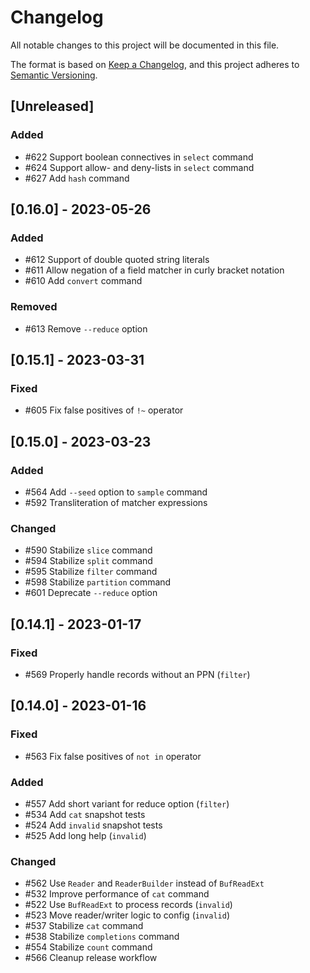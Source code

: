 # Changelog

All notable changes to this project will be documented in this file.

The format is based on [Keep a Changelog](https://keepachangelog.com/en/1.0.0/),
and this project adheres to [Semantic Versioning](https://semver.org/spec/v2.0.0.html).

## [Unreleased]

### Added

* #622 Support boolean connectives in `select` command
* #624 Support allow- and deny-lists in `select` command 
* #627 Add `hash` command

## [0.16.0] - 2023-05-26

### Added

* #612 Support of double quoted string literals
* #611 Allow negation of a field matcher in curly bracket notation
* #610 Add `convert` command

### Removed

* #613 Remove `--reduce` option

## [0.15.1] - 2023-03-31

### Fixed

* #605 Fix false positives of `!~` operator

## [0.15.0] - 2023-03-23

### Added

* #564 Add `--seed` option to `sample` command
* #592 Transliteration of matcher expressions

### Changed

* #590 Stabilize `slice` command
* #594 Stabilize `split` command
* #595 Stabilize `filter` command
* #598 Stabilize `partition` command
* #601 Deprecate `--reduce` option


## [0.14.1] - 2023-01-17

### Fixed

* #569 Properly handle records without an PPN (`filter`)


## [0.14.0] - 2023-01-16

### Fixed

* #563 Fix false positives of `not in` operator

### Added

* #557 Add short variant for reduce option (`filter`)
* #534 Add `cat` snapshot tests
* #524 Add `invalid` snapshot tests
* #525 Add long help (`invalid`)

### Changed

* #562 Use `Reader` and `ReaderBuilder` instead of `BufReadExt`
* #532 Improve performance of `cat` command
* #522 Use `BufReadExt` to process records (`invalid`)
* #523 Move reader/writer logic to config (`invalid`)
* #537 Stabilize `cat` command
* #538 Stabilize `completions` command
* #554 Stabilize `count` command
* #566 Cleanup release workflow
